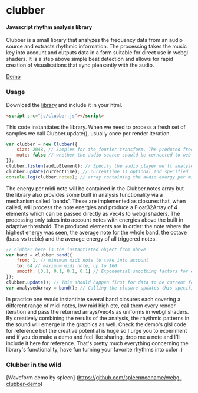 clubber
========

#### Javascript rhythm analysis library ####
Clubber is a small library that analyzes the frequency data from an audio source and extracts rhythmic information. The processing takes the music key into account and outputs data in a form suitable for direct use in webgl shaders. It is a step above simple beat detection and allows for rapid creation of visualisations that sync pleasantly with the audio.

[Demo](http://wizgrav.github.io/clubber/demo) 

### Usage ###

Download the [library](http://wizgrav.github.io/clubber/clubber.js) and include it in your html.

```html
<script src="js/clubber.js"></script>
```

This code instantiates the library.  When we need to process a fresh set of samples we call Clubber.update(), usually once per render iteration.

```javascript
var clubber = new Clubber({
    size: 2048, // Samples for the fourier transform. The produced frequency bins will be 1/2 that.
    mute: false // whether the audio source should be connected to web audio context destination.
});
clubber.listen(audioElement); // Specify the audio player we'll analyse.
clubber.update(currentTime); // currentTime is optional and specified in ms.
console.log(clubber.notes); // array containing the audio energy per midi note.
```

The energy per midi note will be contained in the Clubber.notes array but the library also provides some built in analysis functionality via a mechanism called 'bands'. These are implemented as closures that, when called, will process the note energies and produce a Float32Array of 4 elements which can be passed directly as vec4s to webgl shaders. The processing only takes into account notes with energies above the built in adaptive threshold. The produced elements are in order: the note where the highest energy was seen, the average note for the whole band, the octave (bass vs treble) and the average energy of all triggered notes.

```javascript
// clubber here is the instantiated object from above
var band = clubber.band({
    from: 1, // minimum midi note to take into account
    to: 64 // maximum midi note, up to 160.
    smooth: [0.1, 0.1, 0.1, 0.1] // Exponential smoothing factors for each of the four returned values
});
clubber.update(); // This should happen first for data to be current for all bands
var analysedArray = band(); // Calling the closure updates this specific band and returns the vec4
```

In practice one would instantiate several band closures each covering a different range of midi notes, low mid high etc, call them every render iteration and pass the returned arrays/vec4s as uniforms in webgl shaders. By creatively combining the results of the analysis, the rhythmic patterns in the sound will emerge in the graphics as well. Check the demo's glsl code for reference but the creative potential is huge so I urge you to experiment and if you do make a demo and feel like sharing, drop me a note and I'll include it here for reference. That's pretty much everything concerning the library's functionality, have fun turning your favorite rhythms into color :)

### Clubber in the wild ###

[Waveform demo by spleen] (https://github.com/spleennooname/webg-clubber-demo) 
